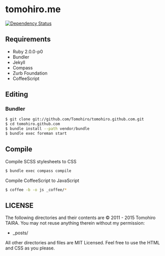 tomohiro.me
================================================================================

[![Dependency Status](https://img.shields.io/gemnasium/Tomohiro/tomohiro.github.io.svg?style=flat-square)](https://gemnasium.com/Tomohiro/tomohiro.github.io)


Requirements
--------------------------------------------------------------------------------

- Ruby 2.0.0-p0
- Bundler
- Jekyll
- Compass
- Zurb Foundation
- CoffeeScript


Editing
--------------------------------------------------------------------------------

### Bundler

```sh
$ git clone git://github.com/Tomohiro/tomohiro.github.com.git
$ cd tomohiro.github.com
$ bundle install --path vendor/bundle
$ bundle exec foreman start
```


Compile
--------------------------------------------------------------------------------

Compile SCSS stylesheets to CSS

```sh
$ bundle exec compass compile
```

Compile CoffeeScript to JavaScript

```sh
$ coffee -b -o js _coffee/*
```


LICENSE
--------------------------------------------------------------------------------

The following directories and their contents are &copy; 2011 - 2015 Tomohiro TAIRA.
You may not reuse anything therein without my permission:

- _posts/

All other directories and files are MIT Licensed.
Feel free to use the HTML and CSS as you please. 
